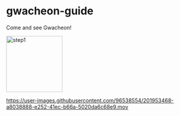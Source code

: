 # gwacheon-guide
Come and see Gwacheon!

<img width="150" alt="step1" src="https://user-images.githubusercontent.com/96538554/201466105-a82fa9b5-855a-4747-8c9c-bc57e674c7f1.png">


https://user-images.githubusercontent.com/96538554/201953468-a8038888-e252-41ec-b66a-5020da6c68e9.mov

